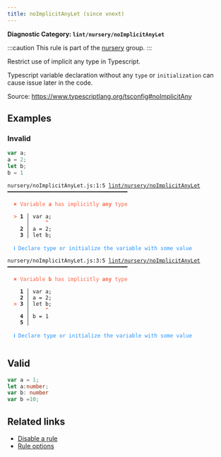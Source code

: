 ```yaml
---
title: noImplicitAnyLet (since vnext)
---
```


**Diagnostic Category: `lint/nursery/noImplicitAnyLet`**

:::caution
This rule is part of the [nursery](/linter/rules/#nursery) group.
:::

Restrict use of implicit any type in Typescript.

Typescript variable declaration without any `type` or `initialization` can cause issue later in the code.

Source: https://www.typescriptlang.org/tsconfig#noImplicitAny

## Examples

### Invalid

```ts
var a;
a = 2;
let b;
b = 1
```

<pre class="language-text"><code class="language-text">nursery/noImplicitAnyLet.js:1:5 <a href="https://biomejs.dev/lint/rules/no-implicit-any-let">lint/nursery/noImplicitAnyLet</a> ━━━━━━━━━━━━━━━━━━━━━━━━━━━━━━━━━━━━━━

<strong><span style="color: Tomato;">  </span></strong><strong><span style="color: Tomato;">✖</span></strong> <span style="color: Tomato;">Variable </span><span style="color: Tomato;"><strong>a</strong></span><span style="color: Tomato;"> has implicitly </span><span style="color: Tomato;"><strong>any</strong></span><span style="color: Tomato;"> type</span>
  
<strong><span style="color: Tomato;">  </span></strong><strong><span style="color: Tomato;">&gt;</span></strong> <strong>1 │ </strong>var a;
   <strong>   │ </strong>    <strong><span style="color: Tomato;">^</span></strong>
    <strong>2 │ </strong>a = 2;
    <strong>3 │ </strong>let b;
  
<strong><span style="color: rgb(38, 148, 255);">  </span></strong><strong><span style="color: rgb(38, 148, 255);">ℹ</span></strong> <span style="color: rgb(38, 148, 255);">Declare type or initialize the variable with some value</span>
  
nursery/noImplicitAnyLet.js:3:5 <a href="https://biomejs.dev/lint/rules/no-implicit-any-let">lint/nursery/noImplicitAnyLet</a> ━━━━━━━━━━━━━━━━━━━━━━━━━━━━━━━━━━━━━━

<strong><span style="color: Tomato;">  </span></strong><strong><span style="color: Tomato;">✖</span></strong> <span style="color: Tomato;">Variable </span><span style="color: Tomato;"><strong>b</strong></span><span style="color: Tomato;"> has implicitly </span><span style="color: Tomato;"><strong>any</strong></span><span style="color: Tomato;"> type</span>
  
    <strong>1 │ </strong>var a;
    <strong>2 │ </strong>a = 2;
<strong><span style="color: Tomato;">  </span></strong><strong><span style="color: Tomato;">&gt;</span></strong> <strong>3 │ </strong>let b;
   <strong>   │ </strong>    <strong><span style="color: Tomato;">^</span></strong>
    <strong>4 │ </strong>b = 1
    <strong>5 │ </strong>
  
<strong><span style="color: rgb(38, 148, 255);">  </span></strong><strong><span style="color: rgb(38, 148, 255);">ℹ</span></strong> <span style="color: rgb(38, 148, 255);">Declare type or initialize the variable with some value</span>
  
</code></pre>

## Valid

```ts
var a = 1;
let a:number;
var b: number
var b =10;
```

## Related links

- [Disable a rule](/linter/#disable-a-lint-rule)
- [Rule options](/linter/#rule-options)
